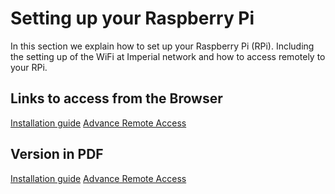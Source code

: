 # Setting up your Raspberry Pi
In this section we explain how to set up your Raspberry Pi (RPi). Including the setting up of the WiFi at Imperial network and how to access remotely to your RPi.

## Links to access from the Browser
[Installation guide](RPI_setup.md)
[Advance Remote Access](Advance_remoteconection.md)

## Version in PDF
[Installation guide](RPI_setup.pdf)
[Advance Remote Access](Advance_remoteconection.pdf)

